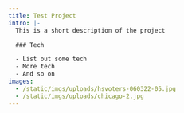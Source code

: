```yaml
---
title: Test Project
intro: |-
  This is a short description of the project

  ### Tech

  - List out some tech
  - More tech
  - And so on
images:
  - /static/imgs/uploads/hsvoters-060322-05.jpg
  - /static/imgs/uploads/chicago-2.jpg
---
```

